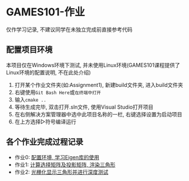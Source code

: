 # GAMES101-作业

仅作学习记录, 不建议同学在未独立完成前直接参考代码

## 配置项目环境

本项目仅在Windows环境下测试, 并未使用Linux环境(GAMES101课程提供了Linux环境的配置说明, 不在此处介绍)

1. 打开某个作业文件夹(如:Assignment1), 新建build文件夹, 进入build文件夹
2. 右键使用`Git Bash Here`或`在终端中打开`
3. 输入`cmake ..`
4. 等待生成完毕, 双击打开.sln文件, 使用Visual Studio打开项目
5. 在右侧解决方案管理器中选中此项目名称的一栏, 右键选择设置为启动项目
6. 在上方选择▷符号编译运行

## 各个作业完成过程记录

- 作业0: [配置环境, 学习Eigen库的使用](https://wangsimiao2000.github.io/posts/GAMES101-Assignment0/)
- 作业1: [计算选择矩阵及投影矩阵, 渲染三角形](https://wangsimiao2000.github.io/posts/GAMES101-Assignment1/)
- 作业2: [光栅化显示三角形并进行深度测试](https://wangsimiao2000.github.io/posts/GAMES101-Assignment2/)
